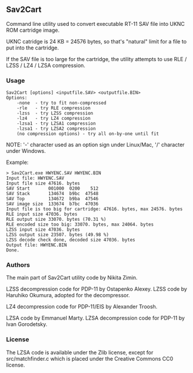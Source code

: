 ## Sav2Cart

Command line utility used to convert executable RT-11 SAV file into UKNC ROM cartridge image.

UKNC catridge is 24 KB = 24576 bytes, so that's "natural" limit for a file to put into the cartridge.

If the SAV file is too large for the cartridge, the utility attempts to use RLE / LZSS / LZ4 / LZSA compression.

### Usage
```
Sav2Cart [options] <inputfile.SAV> <outputfile.BIN>
Options:
    -none  - try to fit non-compressed
    -rle   - try RLE compression
    -lzss  - try LZSS compression
    -lz4   - try LZ4 compression
    -lzsa1 - try LZSA1 compression
    -lzsa1 - try LZSA2 compression
    (no compression options) - try all on-by-one until fit
```
NOTE: '-' character used as an option sign under Linux/Mac, '/' character under Windows.

Example:
```
> Sav2Cart.exe HWYENC.SAV HWYENC.BIN
Input file: HWYENC.SAV
Input file size 47616. bytes
SAV Start       001000  0200    512
SAV Stack       134674  b9bc  47548
SAV Top         134672  b9ba  47546
SAV image size  133674  b7bc  47036
Input file is too big for cartridge: 47616. bytes, max 24576. bytes
RLE input size 47036. bytes
RLE output size 33070. bytes (70.31 %)
RLE encoded size too big: 33070. bytes, max 24064. bytes
LZSS input size 47036. bytes
LZSS output size 23507. bytes (49.98 %)
LZSS decode check done, decoded size 47036. bytes
Output file: HWYENC.BIN
Done.
```

### Authors

The main part of Sav2Cart utility code by Nikita Zimin.

LZSS decompression code for PDP-11 by Ostapenko Alexey.
LZSS code by Haruhiko Okumura, adopted for the decompressor.

LZ4 decompression code for PDP-11/EIS by Alexander Troosh.

LZSA code by Emmanuel Marty.
LZSA decompression code for PDP-11 by Ivan Gorodetsky.


### License

The LZSA code is available under the Zlib license, except for src/matchfinder.c which is placed under the Creative Commons CC0 license.
